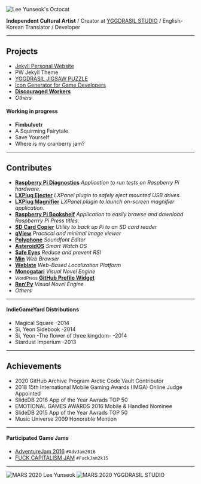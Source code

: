 ![Lee Yunseok's Octocat](https://Yi-Yunseok.github.io/assets/img/lee-yunseok_octocat.webp)

**Independent Cultural Artist** / Creator at [YGGDRASIL STUDIO](https://YGGDRASIL-STUDIO.github.io) / English-Korean Translator / Developer

***

## Projects

- [Jekyll Personal Website](https://github.com/lee-yunseok/jekyll-personal-website)
- PW Jekyll Theme
- [YGGDRASIL JIGSAW PUZZLE](https://YGGDRASIL-STUDIO.github.io/YGGDRASIL-JIGSAW-PUZZLE/)
- [Icon Generator for Game Developers](https://github.com/lee-yunseok/Icon-Generator-for-Game-Developers)
- **[Discouraged Workers](https://YGGDRASIL-STUDIO.github.io/Discouraged-Workers/)**
- _Others_

#### Working in progress

- **Fimbulvetr**
- A Squirming Fairytale
- Save Yourself
- Where is my cranberry jam?

***

## Contributes

- **[Raspberry Pi Diagnostics](https://github.com/raspberrypi-ui/agnostics)** _Application to run tests on Raspberry Pi hardware._
- **[LXPlug Ejecter](https://github.com/raspberrypi-ui/lxplug-ejecter)** _LXPanel plugin to safely eject mounted USB drives._
- **[LXPlug Magnifier](https://github.com/raspberrypi-ui/lxplug-magnifier)** _LXPanel plugin to launch on-screen magnifier application._
- **[Raspberry Pi Bookshelf](https://github.com/raspberrypi-ui/bookshelf)** _Application to easily browse and download Raspberrry Pi Press titles._
- **[SD Card Copier](https://github.com/raspberrypi-ui/piclone)** _Utility to back up Pi to an SD card reader_
- **[qView](https://interversehq.com/qview/)** _Practical and minimal image viewer_
- **[Polyphone](https://www.polyphone-soundfonts.com/)** _Soundfont Editor_
- **[AsteroidOS](https://asteroidos.org/)** _Smart Watch OS_
- **[Safe Eyes](http://slgobinath.github.io/SafeEyes/)** _Reduce and prevent RSI_
- **[Min](https://minbrowser.github.io/min/)** _Web Browser_
- **[Weblate](https://weblate.org/)** _Web-Based Localization Platform_
- **[Monogatari](https://monogatari.io/)** _Visual Novel Engine_
- <small>WordPress</small> **[GitHub Profile Widget](https://github.com/refactors/github-profile-widget)**
- **[Ren'Py](https://renpy.org)** _Visual Novel Engine_
- _Others_

***

#### IndieGameYard Distributions

- Magical Square -2014
- Si, Yeon Sidebook -2014
- Si, Yeon -The flower of three kingdom- -2014
- Stardust Imperium -2013

***

## Achievements

- 2020 GitHub Archive Program Arctic Code Vault Contributor
- 2018 15th International Mobile Gaming Awards (IMGA) Online Judge Appointed
- SlideDB 2016 App of the Year Awrads TOP 50
- EMOTIONAL GAMES AWARDS 2016 Mobile & Handled Nominee
- SlideDB 2015 App of the Year Awrads TOP 50
- Music Universe 2009 Honorable Mention

***

#### Participated Game Jams

- [AdventureJam 2016](http://jams.gamejolt.io/adventurejam2016) `#AdvJam2016`
- [FUCK CAPITALISM JAM](https://itch.io/jam/fuck-capitalism-jam) `#FuckJam2k15`

***
![MARS 2020 Lee Yunseok](https://Lee-Yunseok.github.io/assets/img/mars2020_lee-yunseok.webp)
![MARS 2020 YGGDRASIL STUDIO](https://Lee-Yunseok.github.io/assets/img/mars2020_yggdrasilstudio.webp)
